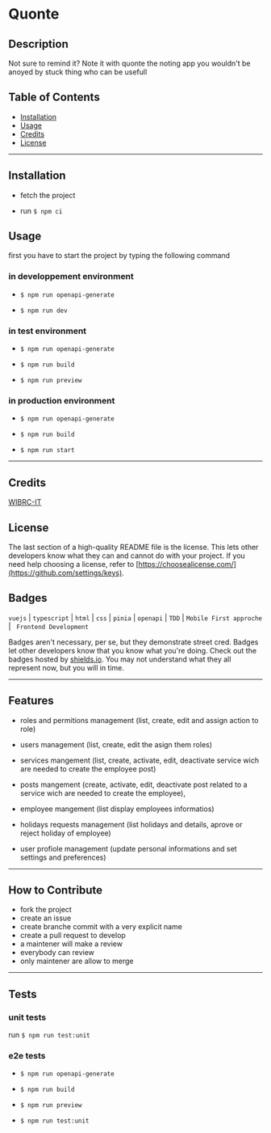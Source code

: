 # Quonte

## Description

Not sure to remind it? Note it with quonte the noting app you wouldn't be anoyed by stuck thing who can be usefull

## Table of Contents

- [Installation](#installation)
- [Usage](#usage)
- [Credits](#credits)
- [License](#license)

---

## Installation

- fetch the project

- run `$ npm ci`

## Usage

first you have to start the project by typing the following command

### in developpement environment

- `$ npm run openapi-generate`

- `$ npm run dev`

### in test environment

- `$ npm run openapi-generate`

- `$ npm run build`

- `$ npm run preview`

### in production environment

- `$ npm run openapi-generate`

- `$ npm run build`

- `$ npm run start`

---

## Credits

[WIBRC-IT](https://github.com/WIBRC-45920)

## License

The last section of a high-quality README file is the license. This lets other developers know what they can and cannot do with your project. If you need help choosing a license, refer to [https://choosealicense.com/](https://github.com/settings/keys).

## Badges

`vuejs` | `typescript` | `html` | `css` | `pinia` | `openapi` | `TDD` | `Mobile First approche` | ` Frontend Development`

Badges aren't necessary, per se, but they demonstrate street cred. Badges let other developers know that you know what you're doing. Check out the badges hosted by [shields.io](https://shields.io/). You may not understand what they all represent now, but you will in time.

---

## Features

- roles and permitions management (list, create, edit and assign action to role)

- users management (list, create, edit the asign them roles)

- services mangement (list, create, activate, edit, deactivate service wich are needed to create the employee post)

- posts mangement (create, activate, edit, deactivate post related to a service wich are needed to create the employee),

- employee mangement (list display employees informatios)

- holidays requests management (list holidays and details, aprove or reject holiday of employee)

- user profiole management (update personal informations and set settings and preferences)

---

## How to Contribute

- fork the project
- create an issue
- create branche commit with a very explicit name
- create a pull request to develop
- a maintener will make a review
- everybody can review
- only maintener are allow to merge

---

## Tests

### unit tests

run `$ npm run test:unit`

### e2e tests

- `$ npm run openapi-generate`

- `$ npm run build`

- `$ npm run preview`

- `$ npm run test:unit`
